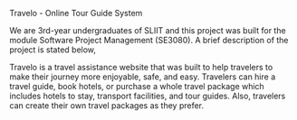 Travelo - Online Tour Guide System

We are 3rd-year undergraduates of SLIIT and this project was built for the module Software Project Management (SE3080).
A brief description of the project is stated below,

Travelo is a travel assistance website that was built to help travelers to make their journey more enjoyable, safe, and easy.
Travelers can hire a travel guide, book hotels, or purchase a whole travel package which includes hotels to stay, transport facilities, and tour guides.
Also, travelers can create their own travel packages as they prefer.
